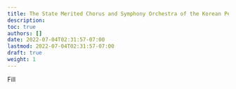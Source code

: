 ```yaml
---
title: The State Merited Chorus and Symphony Orchestra of the Korean People's Army
description:
toc: true
authors: []
date: 2022-07-04T02:31:57-07:00
lastmod: 2022-07-04T02:31:57-07:00
draft: true
weight: 1
---
```

Fill
